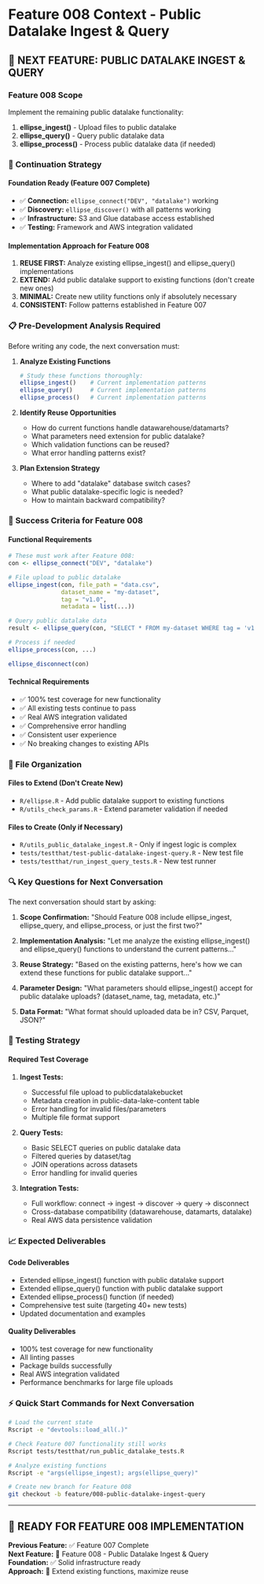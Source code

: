 # Feature 008 Context - Public Datalake Ingest & Query

## 🎯 NEXT FEATURE: PUBLIC DATALAKE INGEST & QUERY

### Feature 008 Scope
Implement the remaining public datalake functionality:
1. **ellipse_ingest()** - Upload files to public datalake
2. **ellipse_query()** - Query public datalake data
3. **ellipse_process()** - Process public datalake data (if needed)

### 🔗 Continuation Strategy

#### Foundation Ready (Feature 007 Complete)
- ✅ **Connection:** `ellipse_connect("DEV", "datalake")` working
- ✅ **Discovery:** `ellipse_discover()` with all patterns working
- ✅ **Infrastructure:** S3 and Glue database access established
- ✅ **Testing:** Framework and AWS integration validated

#### Implementation Approach for Feature 008
1. **REUSE FIRST:** Analyze existing ellipse_ingest() and ellipse_query() implementations
2. **EXTEND:** Add public datalake support to existing functions (don't create new ones)
3. **MINIMAL:** Create new utility functions only if absolutely necessary
4. **CONSISTENT:** Follow patterns established in Feature 007

### 📋 Pre-Development Analysis Required

Before writing any code, the next conversation must:

1. **Analyze Existing Functions**
   ```r
   # Study these functions thoroughly:
   ellipse_ingest()    # Current implementation patterns
   ellipse_query()     # Current implementation patterns
   ellipse_process()   # Current implementation patterns
   ```

2. **Identify Reuse Opportunities**
   - How do current functions handle datawarehouse/datamarts?
   - What parameters need extension for public datalake?
   - Which validation functions can be reused?
   - What error handling patterns exist?

3. **Plan Extension Strategy**
   - Where to add "datalake" database switch cases?
   - What public datalake-specific logic is needed?
   - How to maintain backward compatibility?

### 🎯 Success Criteria for Feature 008

#### Functional Requirements
```r
# These must work after Feature 008:
con <- ellipse_connect("DEV", "datalake")

# File upload to public datalake
ellipse_ingest(con, file_path = "data.csv", 
               dataset_name = "my-dataset", 
               tag = "v1.0", 
               metadata = list(...))

# Query public datalake data  
result <- ellipse_query(con, "SELECT * FROM my-dataset WHERE tag = 'v1.0'")

# Process if needed
ellipse_process(con, ...)

ellipse_disconnect(con)
```

#### Technical Requirements
- ✅ 100% test coverage for new functionality
- ✅ All existing tests continue to pass
- ✅ Real AWS integration validated
- ✅ Comprehensive error handling
- ✅ Consistent user experience
- ✅ No breaking changes to existing APIs

### 📁 File Organization

#### Files to Extend (Don't Create New)
- `R/ellipse.R` - Add public datalake support to existing functions
- `R/utils_check_params.R` - Extend parameter validation if needed

#### Files to Create (Only if Necessary)
- `R/utils_public_datalake_ingest.R` - Only if ingest logic is complex
- `tests/testthat/test-public-datalake-ingest-query.R` - New test file
- `tests/testthat/run_ingest_query_tests.R` - New test runner

### 🔍 Key Questions for Next Conversation

The next conversation should start by asking:

1. **Scope Confirmation:** "Should Feature 008 include ellipse_ingest, ellipse_query, and ellipse_process, or just the first two?"

2. **Implementation Analysis:** "Let me analyze the existing ellipse_ingest() and ellipse_query() functions to understand the current patterns..."

3. **Reuse Strategy:** "Based on the existing patterns, here's how we can extend these functions for public datalake support..."

4. **Parameter Design:** "What parameters should ellipse_ingest() accept for public datalake uploads? (dataset_name, tag, metadata, etc.)"

5. **Data Format:** "What format should uploaded data be in? CSV, Parquet, JSON?"

### 🧪 Testing Strategy

#### Required Test Coverage
1. **Ingest Tests:**
   - Successful file upload to publicdatalakebucket
   - Metadata creation in public-data-lake-content table
   - Error handling for invalid files/parameters
   - Multiple file format support

2. **Query Tests:**
   - Basic SELECT queries on public datalake data
   - Filtered queries by dataset/tag
   - JOIN operations across datasets
   - Error handling for invalid queries

3. **Integration Tests:**
   - Full workflow: connect → ingest → discover → query → disconnect
   - Cross-database compatibility (datawarehouse, datamarts, datalake)
   - Real AWS data persistence validation

### 📈 Expected Deliverables

#### Code Deliverables
- Extended ellipse_ingest() function with public datalake support
- Extended ellipse_query() function with public datalake support  
- Extended ellipse_process() function (if needed)
- Comprehensive test suite (targeting 40+ new tests)
- Updated documentation and examples

#### Quality Deliverables
- 100% test coverage for new functionality
- All linting passes
- Package builds successfully
- Real AWS integration validated
- Performance benchmarks for large file uploads

### ⚡ Quick Start Commands for Next Conversation

```bash
# Load the current state
Rscript -e "devtools::load_all(.)"

# Check Feature 007 functionality still works
Rscript tests/testthat/run_public_datalake_tests.R

# Analyze existing functions
Rscript -e "args(ellipse_ingest); args(ellipse_query)"

# Create new branch for Feature 008
git checkout -b feature/008-public-datalake-ingest-query
```

---

## 🚀 READY FOR FEATURE 008 IMPLEMENTATION

**Previous Feature:** ✅ Feature 007 Complete  
**Next Feature:** 🎯 Feature 008 - Public Datalake Ingest & Query  
**Foundation:** ✅ Solid infrastructure ready  
**Approach:** 🔄 Extend existing functions, maximize reuse
